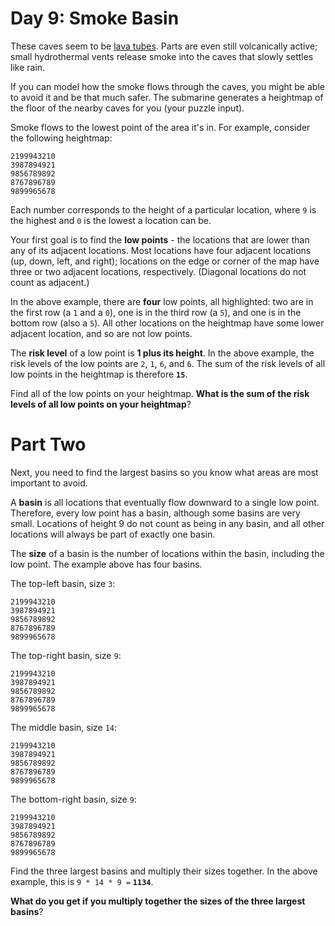 # Day 9: Smoke Basin
These caves seem to be [lava tubes](https://en.wikipedia.org/wiki/Lava_tube). Parts are even still volcanically active; 
small hydrothermal vents release smoke into the caves that slowly settles like rain.

If you can model how the smoke flows through the caves, you might be able to avoid it and be that much safer. The 
submarine generates a heightmap of the floor of the nearby caves for you (your puzzle input).

Smoke flows to the lowest point of the area it's in. For example, consider the following heightmap:
```
2199943210
3987894921
9856789892
8767896789
9899965678
```
Each number corresponds to the height of a particular location, where `9` is the highest and `0` is the lowest a 
location can be.

Your first goal is to find the **low points** - the locations that are lower than any of its adjacent locations. Most 
locations have four adjacent locations (up, down, left, and right); locations on the edge or corner of the map have 
three or two adjacent locations, respectively. (Diagonal locations do not count as adjacent.)

In the above example, there are **four** low points, all highlighted: two are in the first row (a `1` and a `0`), one is 
in the third row (a `5`), and one is in the bottom row (also a `5`). All other locations on the heightmap have some 
lower adjacent location, and so are not low points.

The **risk level** of a low point is **1 plus its height**. In the above example, the risk levels of the low points are 
`2`, `1`, `6`, and `6`. The sum of the risk levels of all low points in the heightmap is therefore **`15`**.

Find all of the low points on your heightmap. **What is the sum of the risk levels of all low points on your heightmap**?

# Part Two
Next, you need to find the largest basins so you know what areas are most important to avoid.

A **basin** is all locations that eventually flow downward to a single low point. Therefore, every low point has a basin, 
although some basins are very small. Locations of height 9 do not count as being in any basin, and all other locations
will always be part of exactly one basin.

The **size** of a basin is the number of locations within the basin, including the low point. The example above has four 
basins.

The top-left basin, size `3`:
```
2199943210
3987894921
9856789892
8767896789
9899965678
```
The top-right basin, size `9`:
```
2199943210
3987894921
9856789892
8767896789
9899965678
```
The middle basin, size `14`:
```
2199943210
3987894921
9856789892
8767896789
9899965678
```
The bottom-right basin, size `9`:
```
2199943210
3987894921
9856789892
8767896789
9899965678
```
Find the three largest basins and multiply their sizes together. In the above example, this is `9 * 14 * 9 =` **`1134`**.

**What do you get if you multiply together the sizes of the three largest basins**?

